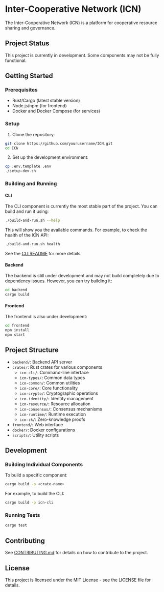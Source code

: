 # Inter-Cooperative Network (ICN)

The Inter-Cooperative Network (ICN) is a platform for cooperative resource sharing and governance.

## Project Status

This project is currently in development. Some components may not be fully functional.

## Getting Started

### Prerequisites

- Rust/Cargo (latest stable version)
- Node.js/npm (for frontend)
- Docker and Docker Compose (for services)

### Setup

1. Clone the repository:

```bash
git clone https://github.com/yourusername/ICN.git
cd ICN
```

2. Set up the development environment:

```bash
cp .env.template .env
./setup-dev.sh
```

### Building and Running

#### CLI

The CLI component is currently the most stable part of the project. You can build and run it using:

```bash
./build-and-run.sh --help
```

This will show you the available commands. For example, to check the health of the ICN API:

```bash
./build-and-run.sh health
```

See the [CLI README](crates/icn-cli/README.md) for more details.

#### Backend

The backend is still under development and may not build completely due to dependency issues. However, you can try building it:

```bash
cd backend
cargo build
```

#### Frontend

The frontend is also under development:

```bash
cd frontend
npm install
npm start
```

## Project Structure

- `backend/`: Backend API server
- `crates/`: Rust crates for various components
  - `icn-cli/`: Command-line interface
  - `icn-types/`: Common data types
  - `icn-common/`: Common utilities
  - `icn-core/`: Core functionality
  - `icn-crypto/`: Cryptographic operations
  - `icn-identity/`: Identity management
  - `icn-resource/`: Resource allocation
  - `icn-consensus/`: Consensus mechanisms
  - `icn-runtime/`: Runtime execution
  - `icn-zk/`: Zero-knowledge proofs
- `frontend/`: Web interface
- `docker/`: Docker configurations
- `scripts/`: Utility scripts

## Development

### Building Individual Components

To build a specific component:

```bash
cargo build -p <crate-name>
```

For example, to build the CLI:

```bash
cargo build -p icn-cli
```

### Running Tests

```bash
cargo test
```

## Contributing

See [CONTRIBUTING.md](CONTRIBUTING.md) for details on how to contribute to the project.

## License

This project is licensed under the MIT License - see the LICENSE file for details.

